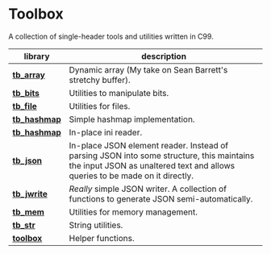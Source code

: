 # Toolbox

A collection of single-header tools and utilities written in C99.

| library | description 
|---------|-------------
**[tb_array](tb_array.h)** | Dynamic array (My take on Sean Barrett's stretchy buffer).
**[tb_bits](tb_bits.h)** | Utilities to manipulate bits.
**[tb_file](tb_file.h)** | Utilities for files.
**[tb_hashmap](tb_hashmap.h)** | Simple hashmap implementation.
**[tb_hashmap](tb_hashmap.h)** | In-place ini reader.
**[tb_json](tb_json.h)** | In-place JSON element reader. Instead of parsing JSON into some structure, this maintains the input JSON as unaltered text and allows queries to be made on it directly. 
**[tb_jwrite](tb_jwrite.h)** | *Really* simple JSON writer. A collection of functions to generate JSON semi-automatically. 
**[tb_mem](tb_mem.h)** | Utilities for memory management.
**[tb_str](tb_str.h)** | String utilities.
**[toolbox](toolbox.h)** | Helper functions.
